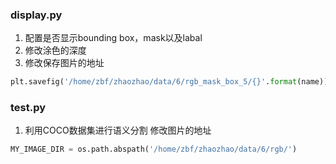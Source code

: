 ### display.py
1. 配置是否显示bounding box，mask以及labal
2. 修改涂色的深度
3. 修改保存图片的地址
```python
plt.savefig('/home/zbf/zhaozhao/data/6/rgb_mask_box_5/{}'.format(name))
```
### test.py
1. 利用COCO数据集进行语义分割
修改图片的地址
```python
MY_IMAGE_DIR = os.path.abspath('/home/zbf/zhaozhao/data/6/rgb/')
```